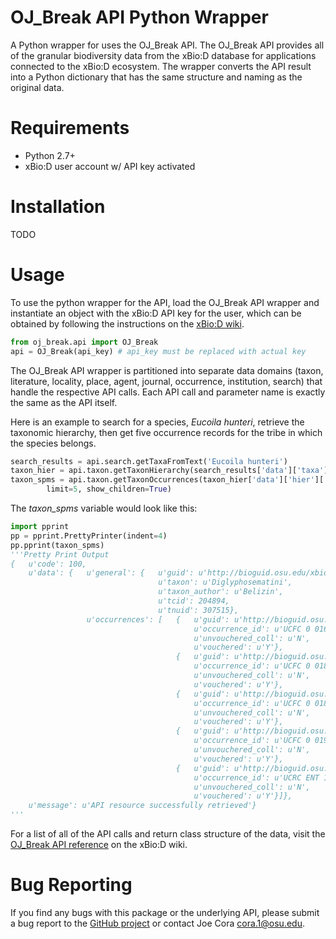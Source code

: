 OJ_Break API Python Wrapper
===================

A Python wrapper for uses the OJ_Break API. The OJ_Break API provides all of the
granular biodiversity data from the xBio:D database for applications connected to
the xBio:D ecosystem. The wrapper converts the API result into a Python
dictionary that has the same structure and naming as the original data.

# Requirements
- Python 2.7+
- xBio:D user account w/ API key activated

# Installation
TODO

# Usage
To use the python wrapper for the API, load the OJ_Break API wrapper and instantiate
an object with the xBio:D API key for the user, which can be obtained by following
the instructions on the [xBio:D wiki](http://xbiod.osu.edu/wiki/OJ_Break_API_Access).

```python
from oj_break.api import OJ_Break
api = OJ_Break(api_key) # api_key must be replaced with actual key 
```

The OJ_Break API wrapper is partitioned into separate data domains (taxon, literature,
locality, place, agent, journal, occurrence, institution, search) that handle the
respective API calls. Each API call and parameter name is exactly the same as the API
itself.

Here is an example to search for a species, *Eucoila hunteri*, retrieve the taxonomic
hierarchy, then get five occurrence records for the tribe in which the species belongs.

```python
search_results = api.search.getTaxaFromText('Eucoila hunteri')
taxon_hier = api.taxon.getTaxonHierarchy(search_results['data']['taxa'][0]['tnuid'])
taxon_spms = api.taxon.getTaxonOccurrences(taxon_hier['data']['hier']['Tribe']['tnuid'],
		limit=5, show_children=True)
```

The *taxon_spms* variable would look like this:
```python
import pprint
pp = pprint.PrettyPrinter(indent=4)
pp.pprint(taxon_spms)
'''Pretty Print Output
{   u'code': 100,
    u'data': {   u'general': {   u'guid': u'http://bioguid.osu.edu/xbiod_concepts/307515',
                                 u'taxon': u'Diglyphosematini',
                                 u'taxon_author': u'Belizin',
                                 u'tcid': 204894,
                                 u'tnuid': 307515},
                 u'occurrences': [   {   u'guid': u'http://bioguid.osu.edu/xbiod_occurrences/0EAE5D1A-E146-3AAA-E053-0100007F2CC9',
                                         u'occurrence_id': u'UCFC 0 016 020',
                                         u'unvouchered_coll': u'N',
                                         u'vouchered': u'Y'},
                                     {   u'guid': u'http://bioguid.osu.edu/xbiod_occurrences/0EAE5D1D-81DF-3AAA-E053-0100007F2CC9',
                                         u'occurrence_id': u'UCFC 0 018 672',
                                         u'unvouchered_coll': u'N',
                                         u'vouchered': u'Y'},
                                     {   u'guid': u'http://bioguid.osu.edu/xbiod_occurrences/0EAE5D1D-2218-3AAA-E053-0100007F2CC9',
                                         u'occurrence_id': u'UCFC 0 018 676',
                                         u'unvouchered_coll': u'N',
                                         u'vouchered': u'Y'},
                                     {   u'guid': u'http://bioguid.osu.edu/xbiod_occurrences/0EAE5D1C-63CA-3AAA-E053-0100007F2CC9',
                                         u'occurrence_id': u'UCFC 0 019 978',
                                         u'unvouchered_coll': u'N',
                                         u'vouchered': u'Y'},
                                     {   u'guid': u'http://bioguid.osu.edu/xbiod_occurrences/0EAE5D0A-C306-3AAA-E053-0100007F2CC9',
                                         u'occurrence_id': u'UCRC ENT 196933',
                                         u'unvouchered_coll': u'N',
                                         u'vouchered': u'Y'}]},
    u'message': u'API resource successfully retrieved'}
'''
```

For a list of all of the API calls and return class structure of the data, visit the
[OJ_Break API reference](http://xbiod.osu.edu/wiki/OJ_Break_Version_2_API_Reference)
on the xBio:D wiki.

# Bug Reporting
If you find any bugs with this package or the underlying API, please submit a bug report
to the [GitHub project](http://google.com) or contact Joe Cora <cora.1@osu.edu>.
